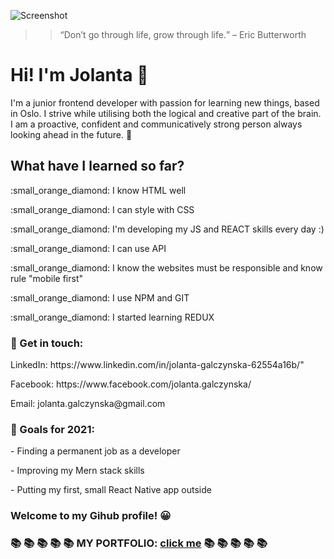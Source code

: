 
![Screenshot](https://user-images.githubusercontent.com/53143114/116747441-328fbc00-a9fe-11eb-8e73-8c21d3814e30.jpg)



>><q>Don’t go through life, grow through life.</q> – Eric Butterworth


<h1>Hi! I'm Jolanta  &#128075;</h1>

<p>I'm a junior frontend developer with passion for learning new things, based in Oslo. 
I strive while utilising both the logical and creative part of the brain. 
I am a proactive, confident and communicatively strong person always looking ahead in the future. &#128640;</p>
<h2>What have I learned so far?</h2>

<p>:small_orange_diamond: I know HTML well</p>

<p>:small_orange_diamond: I can style with CSS</p>

<p>:small_orange_diamond: I'm developing my JS and REACT skills every day :)</p>

<p>:small_orange_diamond: I can use API</p>

<p>:small_orange_diamond: I know the websites must be responsible and know rule "mobile first"</p>

<p>:small_orange_diamond: I use NPM and GIT</p>

<p>:small_orange_diamond: I started learning REDUX</p>



<h3>&#128233; Get in touch:</h3>
<p>LinkedIn: https://www.linkedin.com/in/jolanta-galczynska-62554a16b/"</p>
<p>Facebook: https://www.facebook.com/jolanta.galczynska/</p>
<p>Email: jolanta.galczynska@gmail.com</p>


<h3>&#128160; Goals for 2021: </h3>
<p>- Finding a permanent job as a developer</p>
<p>- Improving my Mern stack skills</p>
<p>- Putting my first, small React Native app outside</p>




<h3>Welcome to my Gihub profile! &#128512;<h3>
  
   :books: :books: :books: :books: :books: MY PORTFOLIO: [click me](https://jolanta27.github.io/) :books: :books: :books: :books: :books: 

